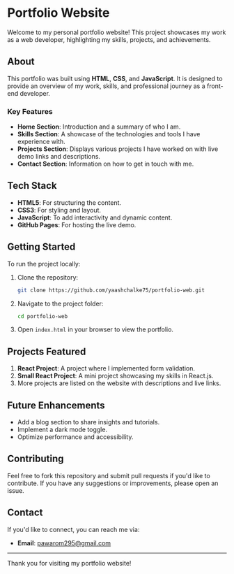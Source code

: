 # Portfolio Website

Welcome to my personal portfolio website! This project showcases my work as a web developer, highlighting my skills, projects, and achievements.
## About
This portfolio was built using **HTML**, **CSS**, and **JavaScript**. It is designed to provide an overview of my work, skills, and professional journey as a front-end developer.

### Key Features
- **Home Section**: Introduction and a summary of who I am.
- **Skills Section**: A showcase of the technologies and tools I have experience with.
- **Projects Section**: Displays various projects I have worked on with live demo links and descriptions.
- **Contact Section**: Information on how to get in touch with me.

## Tech Stack
- **HTML5**: For structuring the content.
- **CSS3**: For styling and layout.
- **JavaScript**: To add interactivity and dynamic content.
- **GitHub Pages**: For hosting the live demo.

## Getting Started
To run the project locally:
1. Clone the repository:
    ```bash
    git clone https://github.com/yaashchalke75/portfolio-web.git
    ```
2. Navigate to the project folder:
    ```bash
    cd portfolio-web
    ```
3. Open `index.html` in your browser to view the portfolio.

## Projects Featured
1. **React Project**: A project where I implemented form validation.
2. **Small React Project**: A mini project showcasing my skills in React.js.
3. More projects are listed on the website with descriptions and live links.

## Future Enhancements
- Add a blog section to share insights and tutorials.
- Implement a dark mode toggle.
- Optimize performance and accessibility.

## Contributing
Feel free to fork this repository and submit pull requests if you'd like to contribute. If you have any suggestions or improvements, please open an issue.

## Contact
If you'd like to connect, you can reach me via:
- **Email**: pawarom295@gmail.com

---

Thank you for visiting my portfolio website!

